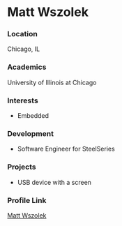 # Matt Wszolek

### Location

Chicago, IL

### Academics

University of Illinois at Chicago

### Interests

- Embedded

### Development

- Software Engineer for SteelSeries

### Projects

- USB device with a screen

### Profile Link

[Matt Wszolek](https://github.com/mattwszolek)
